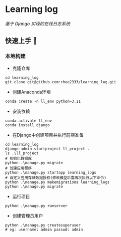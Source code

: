 # Learning log
*基于 Django 实现的在线日志系统*

## 快速上手 🤗
### 本地构建
- 克隆仓库
```shell
cd learning_log
git clone git@github.com:rhee2333/learning_log.git
```
- 创建Anaconda环境
```shell
conda create -n ll_env python=3.11
```
- 安装依赖
```shell
conda activate ll_env
conda install django
```
- 在Django中创建项目并执行前期准备
```shell
cd learning_log
django-admin startproject ll_project .
ls .\ll_project
# 初始化数据库
python .\manage.py migrate
# 创建应用程序
python .\manage.py startapp learning_logs
# 自定义应用存储数据授权(修改模型后需再次执行以下命令)
python .\manage.py makemigrations learning_logs
python .\manage.py migrate
```
- 运行项目
```shell
python .\manage.py runserver
```

- 创建管理员用户
```shell
python .\manage.py createsuperuser
# eg: username: admin passwd: admin
```

